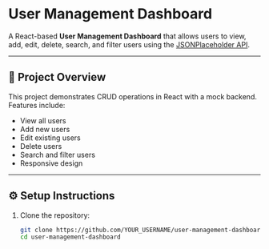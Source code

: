 # User Management Dashboard

A React-based **User Management Dashboard** that allows users to view, add, edit, delete, search, and filter users using the [JSONPlaceholder API](https://jsonplaceholder.typicode.com/users).

---

## 🚀 Project Overview
This project demonstrates CRUD operations in React with a mock backend.  
Features include:
- View all users
- Add new users
- Edit existing users
- Delete users
- Search and filter users
- Responsive design

---

## ⚙️ Setup Instructions

1. Clone the repository:
   ```bash
   git clone https://github.com/YOUR_USERNAME/user-management-dashboard.git
   cd user-management-dashboard
